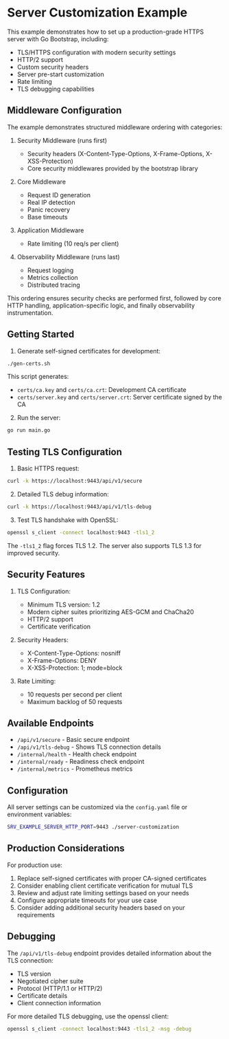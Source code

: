 # Server Customization Example

This example demonstrates how to set up a production-grade HTTPS server with Go Bootstrap, including:

- TLS/HTTPS configuration with modern security settings
- HTTP/2 support
- Custom security headers
- Server pre-start customization
- Rate limiting
- TLS debugging capabilities

## Middleware Configuration

The example demonstrates structured middleware ordering with categories:

1. Security Middleware (runs first)
   - Security headers (X-Content-Type-Options, X-Frame-Options, X-XSS-Protection)
   - Core security middlewares provided by the bootstrap library

2. Core Middleware
   - Request ID generation
   - Real IP detection
   - Panic recovery
   - Base timeouts

3. Application Middleware
   - Rate limiting (10 req/s per client)

4. Observability Middleware (runs last)
   - Request logging
   - Metrics collection
   - Distributed tracing

This ordering ensures security checks are performed first, followed by core HTTP handling, application-specific logic, and finally observability instrumentation.

## Getting Started

1. Generate self-signed certificates for development:

```bash
./gen-certs.sh
```

This script generates:

- `certs/ca.key` and `certs/ca.crt`: Development CA certificate
- `certs/server.key` and `certs/server.crt`: Server certificate signed by the CA

2. Run the server:

```bash
go run main.go
```

## Testing TLS Configuration

1. Basic HTTPS request:

```bash
curl -k https://localhost:9443/api/v1/secure
```

2. Detailed TLS debug information:

```bash
curl -k https://localhost:9443/api/v1/tls-debug
```

3. Test TLS handshake with OpenSSL:

```bash
openssl s_client -connect localhost:9443 -tls1_2
```

The `-tls1_2` flag forces TLS 1.2. The server also supports TLS 1.3 for improved security.

## Security Features

1. TLS Configuration:
   - Minimum TLS version: 1.2
   - Modern cipher suites prioritizing AES-GCM and ChaCha20
   - HTTP/2 support
   - Certificate verification

2. Security Headers:
   - X-Content-Type-Options: nosniff
   - X-Frame-Options: DENY
   - X-XSS-Protection: 1; mode=block

3. Rate Limiting:
   - 10 requests per second per client
   - Maximum backlog of 50 requests

## Available Endpoints

- `/api/v1/secure` - Basic secure endpoint
- `/api/v1/tls-debug` - Shows TLS connection details
- `/internal/health` - Health check endpoint
- `/internal/ready` - Readiness check endpoint
- `/internal/metrics` - Prometheus metrics

## Configuration

All server settings can be customized via the `config.yaml` file or environment variables:

```bash
SRV_EXAMPLE_SERVER_HTTP_PORT=9443 ./server-customization
```

## Production Considerations

For production use:

1. Replace self-signed certificates with proper CA-signed certificates
2. Consider enabling client certificate verification for mutual TLS
3. Review and adjust rate limiting settings based on your needs
4. Configure appropriate timeouts for your use case
5. Consider adding additional security headers based on your requirements

## Debugging

The `/api/v1/tls-debug` endpoint provides detailed information about the TLS connection:

- TLS version
- Negotiated cipher suite
- Protocol (HTTP/1.1 or HTTP/2)
- Certificate details
- Client connection information

For more detailed TLS debugging, use the openssl client:

```bash
openssl s_client -connect localhost:9443 -tls1_2 -msg -debug
```
